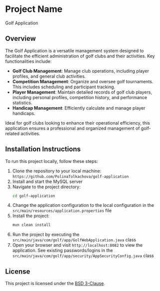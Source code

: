 # Project Name
Golf Application

## Overview

The Golf Application is a versatile management system designed to facilitate the efficient administration of golf clubs and their activities. Key functionalities include:

- **Golf Club Management**: Manage club operations, including player profiles, and general club activities.
- **Competition Management**: Organize and oversee golf tournaments. This includes scheduling and participant tracking.
- **Player Management**: Maintain detailed records of golf club players, including personal profiles, competition history, and performance statistics.
- **Handicap Management**: Efficiently calculate and manage player handicaps.

Ideal for golf clubs looking to enhance their operational efficiency, this application ensures a professional and organized management of golf-related activities.

## Installation Instructions

To run this project locally, follow these steps:

1. Clone the repository to your local machine: `https://github.com/PolinaTolkachova/golf-application`
2. Install and start the MySQL server
3. Navigate to the project directory:
   ```bash
   cd golf-application
   ```
4. Change the application configuration to the local configuration in the `src/main/resources/application.properties` file
5. Install the project:
   ```bash
   mvn clean install
   ```
6. Run the project by executing the `src/main/java/com/golf/app/GolfWebApplication.java` class
7. Open your browser and visit `http://localhost:8082` to view the application. See existing passwords/logins in the `src/main/java/com/golf/app/security/AppSecurityConfig.java` class

## License

This project is licensed under the [BSD 3-Clause](LICENSE).